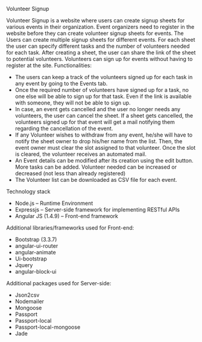 Volunteer Signup

Volunteer Signup is a website where users can create signup sheets for various events in their organization. Event organizers need to register in the website before they can create volunteer signup sheets for events. The Users can create multiple signup sheets for different events. For each sheet the user can specify different tasks and the number of volunteers needed for each task. After creating a sheet, the user can share the link of the sheet to potential volunteers. Volunteers can sign up for events without having to register at the site.
Functionalities:

 - The users can keep a track of the volunteers signed up for each task in any event by going to the Events tab.
 - Once the required number of volunteers have signed up for a task, no one else will be able to sign up for that task. Even if the link is available with someone, they will not be able to sign up.
 - In case, an event gets cancelled and the user no longer needs any volunteers, the user can cancel the sheet. If a sheet gets cancelled, the volunteers signed up for that event will get a mail notifying them regarding the cancellation of the event.
 - If any Volunteer wishes to withdraw from any event, he/she will have to notify the sheet owner to drop his/her name from the list. Then, the event owner must clear the slot assigned to that volunteer. Once the slot is cleared, the volunteer receives an automated mail.
 - An Event details can be modified after its creation using the edit button. More tasks can be added. Volunteer needed can be increased or decreased (not less than already registered)
 - The Volunteer list can be downloaded as CSV file for each event.

Technology stack

 - Node.js – Runtime Environment
 - Expressjs – Server-side framework for implementing RESTful APIs
 - Angular JS (1.4.9) – Front-end framework

Additional libraries/frameworks used for Front-end:
 - Bootstrap (3.3.7)
 - angular-ui-router
 - angular-animate
 - Ui-bootstrap
 - Jquery
 - angular-block-ui

Additional packages used for Server-side:
 - Json2csv
 - Nodemailer
 - Mongoose
 - Passport
 - Passport-local
 - Passport-local-mongoose
 - Jade
